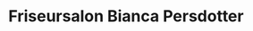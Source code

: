 ---
title: "Friseursalon Bianca Persdotter"
url: /rheinsberg/friseursalon-bianca-persdotter/
shop: Friseur
---